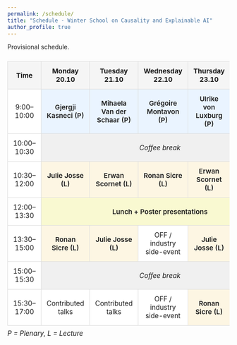 ```yaml
---
permalink: /schedule/
title: "Schedule - Winter School on Causality and Explainable AI"
author_profile: true
---
```


Provisional schedule.


<style>
.schedule {
  width: 100%;
  border-collapse: collapse;
  margin: 1.5rem 0;
  font-size: 0.95rem;
}
.schedule th, .schedule td {
  border: 1px solid #ddd;
  padding: 0.75rem;
  text-align: center;
  vertical-align: middle;
}
.schedule th {
  background-color: #f5f5f5;
  font-weight: 700;
}
.schedule td {
  background-color: #fff;
}
.schedule .plenary {
  background-color: #eaf4ff;
  font-weight: 600;
}
.schedule .lecture {
  background-color: #fdf6e3;
  font-weight: 600;
}
.schedule .break {
  background-color: #f0f0f0;
  font-style: italic;
}
.schedule .lunch {
  background-color: #f9f9d1;
  font-weight: 600;
}
.schedule caption {
  caption-side: bottom;
  text-align: left;
  font-style: italic;
  margin-top: 0.5rem;
}
</style>

<table class="schedule">
  <thead>
    <tr>
      <th>Time</th>
      <th>Monday 20.10</th>
      <th>Tuesday 21.10</th>
      <th>Wednesday 22.10</th>
      <th>Thursday 23.10</th>
      <th>Friday 24.10</th>
    </tr>
  </thead>
  <tbody>
    <tr>
      <td>9:00–10:00</td>
      <td class="plenary">Gjergji Kasneci (P)</td>
      <td class="plenary">Mihaela Van der Schaar (P)</td>
      <td class="plenary">Grégoire Montavon (P)</td>
      <td class="plenary">Ulrike von Luxburg (P)</td>
      <td class="plenary">Krikamol Muandet (P)</td>
    </tr>
    <tr>
      <td>10:00–10:30</td>
      <td class="break" colspan="5">Coffee break</td>
    </tr>
    <tr>
      <td>10:30–12:00</td>
      <td class="lecture">Julie Josse (L)</td>
      <td class="lecture">Erwan Scornet (L)</td>
      <td class="lecture">Ronan Sicre (L)</td>
      <td class="lecture">Erwan Scornet (L)</td>
      <td class="lecture">Erwan Scornet (L)</td>
    </tr>
    <tr>
      <td>12:00–13:30</td>
      <td class="lunch" colspan="5">Lunch + Poster presentations</td>
    </tr>
    <tr>
      <td>13:30–15:00</td>
      <td class="lecture">Ronan Sicre (L)</td>
      <td class="lecture">Julie Josse (L)</td>
      <td>OFF / industry side-event</td>
      <td class="lecture">Julie Josse (L)</td>
      <td>Contributed talks</td>
    </tr>
    <tr>
      <td>15:00–15:30</td>
      <td class="break" colspan="5">Coffee break</td>
    </tr>
    <tr>
      <td>15:30–17:00</td>
      <td>Contributed talks</td>
      <td>Contributed talks</td>
      <td>OFF / industry side-event</td>
      <td class="lecture">Ronan Sicre (L)</td>
      <td>OFF</td>
    </tr>
  </tbody>
  <caption>P = Plenary, L = Lecture</caption>
</table>